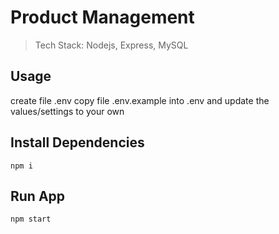 # Product Management

> Tech Stack: Nodejs, Express, MySQL

## Usage

create file .env
copy file .env.example into .env and update the values/settings to your own

## Install Dependencies

```
npm i
```

## Run App

```
npm start
```
